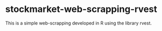 # stockmarket-web-scrapping-rvest
This is a simple web-scrapping developed in R using the library rvest.
